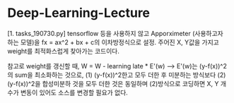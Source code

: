 # Deep-Learning-Lecture
[1. tasks_190730.py]
tensorflow 등을 사용하지 않고 Apporximeter (사용하고자 하는 모델)을 fx = ax^2 + bx + c의 이차방정식으로 설정.
주어진 X, Y값을 가지고 weight를 최적화스럽게 찾아가는 코드이다.

참고로 weight를 갱신할 때, 
W = W - learning late * E'(w) 
--> E'(w)는 (y-f(x))^2의 sum을 최소화하는 것으로, (1) (y-f(x))^2한고 모두 더한 후 미분하는 방식보다 (2) (y-f(x))^2을 합성미분하 것을 모두 더한 것은 동일하며 (2)방식으로 코딩하면 X, Y 개수가 변동이 있어도 소스를 변경할 필요가 없다.

